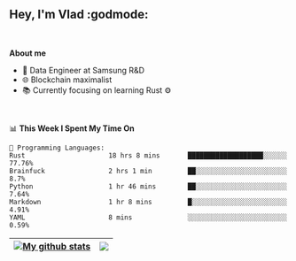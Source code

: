 ## Hey, I'm Vlad :godmode:

<br/>

**About me**
- 💼 Data Engineer at Samsung R&D
- 🌐 Blockchain maximalist
- 📚 Currently focusing on learning Rust :gear:

<br/>

<!--START_SECTION:waka-->
📊 **This Week I Spent My Time On** 

```text
💬 Programming Languages: 
Rust                     18 hrs 8 mins       ███████████████████░░░░░░   77.76% 
Brainfuck                2 hrs 1 min         ██░░░░░░░░░░░░░░░░░░░░░░░   8.7% 
Python                   1 hr 46 mins        ██░░░░░░░░░░░░░░░░░░░░░░░   7.64% 
Markdown                 1 hr 8 mins         █░░░░░░░░░░░░░░░░░░░░░░░░   4.91% 
YAML                     8 mins              ░░░░░░░░░░░░░░░░░░░░░░░░░   0.59%

```


<!--END_SECTION:waka-->


| <a href="https://github.com/anuraghazra/github-readme-stats"><img align="center" src="https://github-readme-stats.vercel.app/api?username=u-hubar&show_icons=true&include_all_commits=true&theme=dark&hide_border=true" alt="My github stats" /></a> | <a href="https://github.com/anuraghazra/github-readme-stats"><img align="center" src="https://github-readme-stats.vercel.app/api/top-langs/?username=u-hubar&layout=compact&theme=dark&hide_border=true" /></a> |
| ------------- | ------------- |
